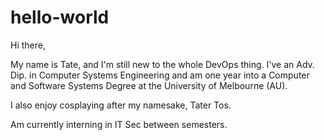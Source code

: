 # hello-world

Hi there,

My name is Tate, and I'm still new to the whole DevOps thing.
I've an Adv. Dip. in Computer Systems Engineering and am one year into a Computer and Software Systems Degree at the University of Melbourne (AU).

I also enjoy cosplaying after my namesake, Tater Tos. 

Am currently interning in IT Sec between semesters.
